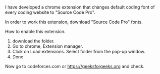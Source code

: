 I have developed a chrome extension that changes default coding font of every coding website to "Source Code Pro".

In order to work this extension, download "Source Code Pro" fonts.

How to enable this extension.
1. download the folder.
2. Go to chrome, Extension manager.
3. Click on Load extensions. Select folder from the pop-up window.
4. Done

Now go to codeforces.com or https://geeksforgeeks.org and check.
